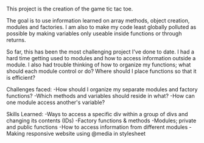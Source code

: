 This project is the creation of the game tic tac toe.

The goal is to use information learned on array methods, object creation, modules and factories. I am also to make my code least globally polluted as possible by making variables only useable inside functions or through returns. 

So far, this has been the most challenging project I've done to date. I had a hard time getting used to modules and how to access information outside a module. I also had trouble thinking of how to organize my functions; what should each module control or do? Where should I place functions so that it is efficient? 

Challenges faced: 
-How should I organize my separate modules and factory functions?
-Which methods and variables should reside in what?
-How can one module access another's variable?


Skills Learned:
-Ways to access a specific div within a group of divs and changing its contents (IDs)
-Factory functions & methods
-Modules; private and public functions
-How to access information from different modules
-Making responsive website using @media in stylesheet